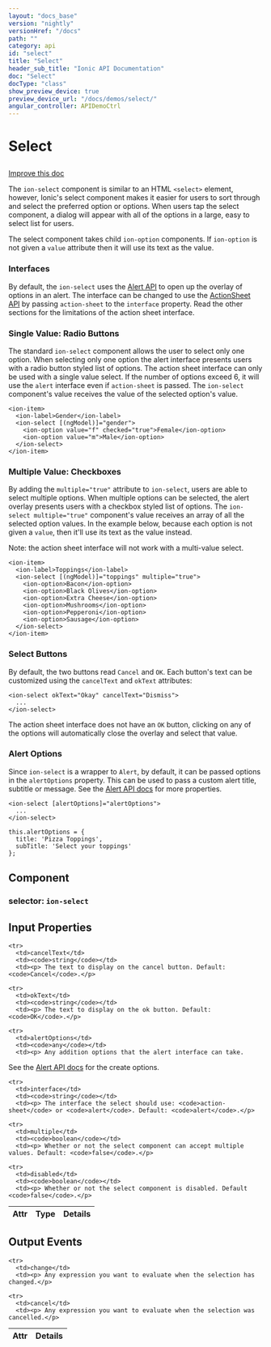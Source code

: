 ```yaml
---
layout: "docs_base"
version: "nightly"
versionHref: "/docs"
path: ""
category: api
id: "select"
title: "Select"
header_sub_title: "Ionic API Documentation"
doc: "Select"
docType: "class"
show_preview_device: true
preview_device_url: "/docs/demos/select/"
angular_controller: APIDemoCtrl 
---
```










<h1 class="api-title">
<a class="anchor" name="select" href="#select"></a>

Select






</h1>

<a class="improve-v2-docs" href="http://github.com/driftyco/ionic/edit/2.0//ionic/components/select/select.ts#L12">
Improve this doc
</a>






<p>The <code>ion-select</code> component is similar to an HTML <code>&lt;select&gt;</code> element, however,
Ionic&#39;s select component makes it easier for users to sort through and select
the preferred option or options. When users tap the select component, a
dialog will appear with all of the options in a large, easy to select list
for users.</p>
<p>The select component takes child <code>ion-option</code> components. If <code>ion-option</code> is not
given a <code>value</code> attribute then it will use its text as the value.</p>
<h3 id="interfaces">Interfaces</h3>
<p>By default, the <code>ion-select</code> uses the <a href='../../alert/Alert'>Alert API</a> to
open up the overlay of options in an alert. The interface can be changed to use the
<a href='../../action-sheet/ActionSheet'>ActionSheet API</a> by passing <code>action-sheet</code> to
the <code>interface</code> property. Read the other sections for the limitations of the
action sheet interface.</p>
<h3 id="single-value-radio-buttons">Single Value: Radio Buttons</h3>
<p>The standard <code>ion-select</code> component allows the user to select only one
option. When selecting only one option the alert interface presents users with
a radio button styled list of options. The action sheet interface can only be
used with a single value select. If the number of options exceed 6, it will
use the <code>alert</code> interface even if <code>action-sheet</code> is passed. The <code>ion-select</code>
component&#39;s value receives the value of the selected option&#39;s value.</p>
<pre><code class="lang-html">&lt;ion-item&gt;
  &lt;ion-label&gt;Gender&lt;/ion-label&gt;
  &lt;ion-select [(ngModel)]=&quot;gender&quot;&gt;
    &lt;ion-option value=&quot;f&quot; checked=&quot;true&quot;&gt;Female&lt;/ion-option&gt;
    &lt;ion-option value=&quot;m&quot;&gt;Male&lt;/ion-option&gt;
  &lt;/ion-select&gt;
&lt;/ion-item&gt;
</code></pre>
<h3 id="multiple-value-checkboxes">Multiple Value: Checkboxes</h3>
<p>By adding the <code>multiple=&quot;true&quot;</code> attribute to <code>ion-select</code>, users are able
to select multiple options. When multiple options can be selected, the alert
overlay presents users with a checkbox styled list of options. The
<code>ion-select multiple=&quot;true&quot;</code> component&#39;s value receives an array of all the
selected option values. In the example below, because each option is not given
a <code>value</code>, then it&#39;ll use its text as the value instead.</p>
<p>Note: the action sheet interface will not work with a multi-value select.</p>
<pre><code class="lang-html">&lt;ion-item&gt;
  &lt;ion-label&gt;Toppings&lt;/ion-label&gt;
  &lt;ion-select [(ngModel)]=&quot;toppings&quot; multiple=&quot;true&quot;&gt;
    &lt;ion-option&gt;Bacon&lt;/ion-option&gt;
    &lt;ion-option&gt;Black Olives&lt;/ion-option&gt;
    &lt;ion-option&gt;Extra Cheese&lt;/ion-option&gt;
    &lt;ion-option&gt;Mushrooms&lt;/ion-option&gt;
    &lt;ion-option&gt;Pepperoni&lt;/ion-option&gt;
    &lt;ion-option&gt;Sausage&lt;/ion-option&gt;
  &lt;/ion-select&gt;
&lt;/ion-item&gt;
</code></pre>
<h3 id="select-buttons">Select Buttons</h3>
<p>By default, the two buttons read <code>Cancel</code> and <code>OK</code>. Each button&#39;s text
can be customized using the <code>cancelText</code> and <code>okText</code> attributes:</p>
<pre><code class="lang-html">&lt;ion-select okText=&quot;Okay&quot; cancelText=&quot;Dismiss&quot;&gt;
  ...
&lt;/ion-select&gt;
</code></pre>
<p>The action sheet interface does not have an <code>OK</code> button, clicking
on any of the options will automatically close the overlay and select
that value.</p>
<h3 id="alert-options">Alert Options</h3>
<p>Since <code>ion-select</code> is a wrapper to <code>Alert</code>, by default, it can be
passed options in the <code>alertOptions</code> property. This can be used to
pass a custom alert title, subtitle or message. See the <a href='../../alert/Alert'>Alert API docs</a>
for more properties.</p>
<pre><code class="lang-html">&lt;ion-select [alertOptions]=&quot;alertOptions&quot;&gt;
  ...
&lt;/ion-select&gt;
</code></pre>
<pre><code class="lang-ts">this.alertOptions = {
  title: &#39;Pizza Toppings&#39;,
  subTitle: &#39;Select your toppings&#39;
};
</code></pre>


<h2><a class="anchor" name="Component" href="#Component"></a>Component</h2>
<h3>selector: <code>ion-select</code></h3>
<!-- @usage tag -->


<!-- @property tags -->



<!-- instance methods on the class -->
<!-- input methods on the class -->
<h2><a class="anchor" name="input-properties" href="#input-properties"></a>Input Properties</h2>
<table class="table param-table" style="margin:0;">
  <thead>
    <tr>
      <th>Attr</th>
      <th>Type</th>
      <th>Details</th>
    </tr>
  </thead>
  <tbody>
    
    <tr>
      <td>cancelText</td>
      <td><code>string</code></td>
      <td><p> The text to display on the cancel button. Default: <code>Cancel</code>.</p>
</td>
    </tr>
    
    <tr>
      <td>okText</td>
      <td><code>string</code></td>
      <td><p> The text to display on the ok button. Default: <code>OK</code>.</p>
</td>
    </tr>
    
    <tr>
      <td>alertOptions</td>
      <td><code>any</code></td>
      <td><p> Any addition options that the alert interface can take.
See the <a href="../../alert/Alert">Alert API docs</a> for the create options.</p>
</td>
    </tr>
    
    <tr>
      <td>interface</td>
      <td><code>string</code></td>
      <td><p> The interface the select should use: <code>action-sheet</code> or <code>alert</code>. Default: <code>alert</code>.</p>
</td>
    </tr>
    
    <tr>
      <td>multiple</td>
      <td><code>boolean</code></td>
      <td><p> Whether or not the select component can accept multiple values. Default: <code>false</code>.</p>
</td>
    </tr>
    
    <tr>
      <td>disabled</td>
      <td><code>boolean</code></td>
      <td><p> Whether or not the select component is disabled. Default <code>false</code>.</p>
</td>
    </tr>
    
  </tbody>
</table>
<!-- output events on the class -->
<h2><a class="anchor" name="output-events" href="#output-events"></a>Output Events</h2>
<table class="table param-table" style="margin:0;">
  <thead>
    <tr>
      <th>Attr</th>
      <th>Details</th>
    </tr>
  </thead>
  <tbody>
    
    <tr>
      <td>change</td>
      <td><p> Any expression you want to evaluate when the selection has changed.</p>
</td>
    </tr>
    
    <tr>
      <td>cancel</td>
      <td><p> Any expression you want to evaluate when the selection was cancelled.</p>
</td>
    </tr>
    
  </tbody>
</table><!-- related link --><!-- end content block -->


<!-- end body block -->

